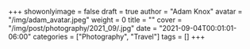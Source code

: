 +++
showonlyimage = false
draft = true
author = "Adam Knox"
avatar = "/img/adam_avatar.jpeg"
weight = 0
title = ""
cover = "/img/post/photography/2021_09/.jpg"
date = "2021-09-04T00:01:01-06:00"
categories = ["Photography", "Travel"]
tags = []
+++
<!--more-->
